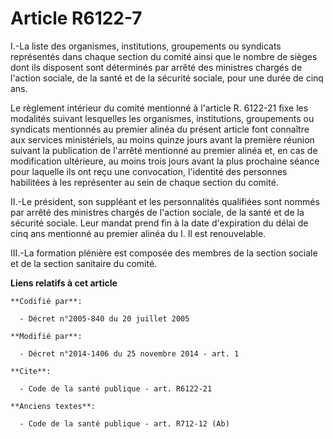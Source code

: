 # Article R6122-7

I.-La liste des organismes, institutions, groupements ou syndicats représentés dans chaque section du comité ainsi que le
nombre de sièges dont ils disposent sont déterminés par arrêté des ministres chargés de l'action sociale, de la santé et de
la sécurité sociale, pour une durée de cinq ans. 

Le règlement intérieur du comité mentionné à l'article R. 6122-21 fixe les modalités suivant lesquelles les organismes,
institutions, groupements ou syndicats mentionnés au premier alinéa du présent article font connaître aux services
ministériels, au moins quinze jours avant la première réunion suivant la publication de l'arrêté mentionné au premier alinéa
et, en cas de modification ultérieure, au moins trois jours avant la plus prochaine séance pour laquelle ils ont reçu une
convocation, l'identité des personnes habilitées à les représenter au sein de chaque section du comité. 

II.-Le président, son suppléant et les personnalités qualifiées sont nommés par arrêté des ministres chargés de l'action
sociale, de la santé et de la sécurité sociale. Leur mandat prend fin à la date d'expiration du délai de cinq ans mentionné
au premier alinéa du I. Il est renouvelable. 

III.-La formation plénière est composée des membres de la section sociale et de la section sanitaire du comité.

**Liens relatifs à cet article**

	**Codifié par**:

	  - Décret n°2005-840 du 20 juillet 2005

	**Modifié par**:

	  - Décret n°2014-1406 du 25 novembre 2014 - art. 1

	**Cite**:

	  - Code de la santé publique - art. R6122-21

	**Anciens textes**:

	  - Code de la santé publique - art. R712-12 (Ab)
